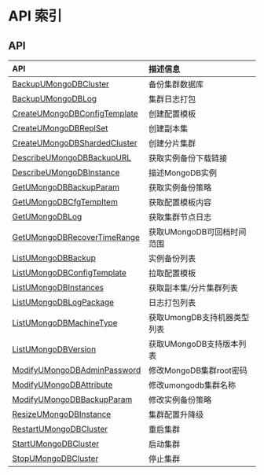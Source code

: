 # API 索引

## API

| API | 描述信息 |
|:---|:---|
|[BackupUMongoDBCluster](api/umongodb-api/backup_umon_go_db_cluster)|备份集群数据库|
|[BackupUMongoDBLog](api/umongodb-api/backup_umon_go_db_log)|集群日志打包|
|[CreateUMongoDBConfigTemplate](api/umongodb-api/create_umon_go_db_config_template)|创建配置模板|
|[CreateUMongoDBReplSet](api/umongodb-api/create_umon_go_db_repl_set)|创建副本集|
|[CreateUMongoDBShardedCluster](api/umongodb-api/create_umon_go_db_sharded_cluster)|创建分片集群|
|[DescribeUMongoDBBackupURL](api/umongodb-api/describe_umon_go_db_backup_url)|获取实例备份下载链接|
|[DescribeUMongoDBInstance](api/umongodb-api/describe_umon_go_db_instance)|描述MongoDB实例|
|[GetUMongoDBBackupParam](api/umongodb-api/get_umon_go_db_backup_param)|获取实例备份策略|
|[GetUMongoDBCfgTempItem](api/umongodb-api/get_umon_go_db_cfg_temp_item)|获取配置模板内容|
|[GetUMongoDBLog](api/umongodb-api/get_umon_go_db_log)|获取集群节点日志|
|[GetUMongoDBRecoverTimeRange](api/umongodb-api/get_umon_go_db_recover_time_range)|获取UMongoDB可回档时间范围|
|[ListUMongoDBBackup](api/umongodb-api/list_umon_go_db_backup)|实例备份列表|
|[ListUMongoDBConfigTemplate](api/umongodb-api/list_umon_go_db_config_template)|拉取配置模板|
|[ListUMongoDBInstances](api/umongodb-api/list_umon_go_db_instances)|获取副本集/分片集群列表|
|[ListUMongoDBLogPackage](api/umongodb-api/list_umon_go_db_log_package)|日志打包列表|
|[ListUMongoDBMachineType](api/umongodb-api/list_umon_go_db_machine_type)|获取UmongDB支持机器类型列表|
|[ListUMongoDBVersion](api/umongodb-api/list_umon_go_db_version)|获取UMongoDB支持版本列表|
|[ModifyUMongoDBAdminPassword](api/umongodb-api/modify_umon_go_db_admin_password)|修改MongoDB集群root密码|
|[ModifyUMongoDBAttribute](api/umongodb-api/modify_umon_go_db_attribute)|修改umongodb集群名称|
|[ModifyUMongoDBBackupParam](api/umongodb-api/modify_umon_go_db_backup_param)|修改实例备份策略|
|[ResizeUMongoDBInstance](api/umongodb-api/resize_umon_go_db_instance)|集群配置升降级|
|[RestartUMongoDBCluster](api/umongodb-api/restart_umon_go_db_cluster)|重启集群|
|[StartUMongoDBCluster](api/umongodb-api/start_umon_go_db_cluster)|启动集群|
|[StopUMongoDBCluster](api/umongodb-api/stop_umon_go_db_cluster)|停止集群|
